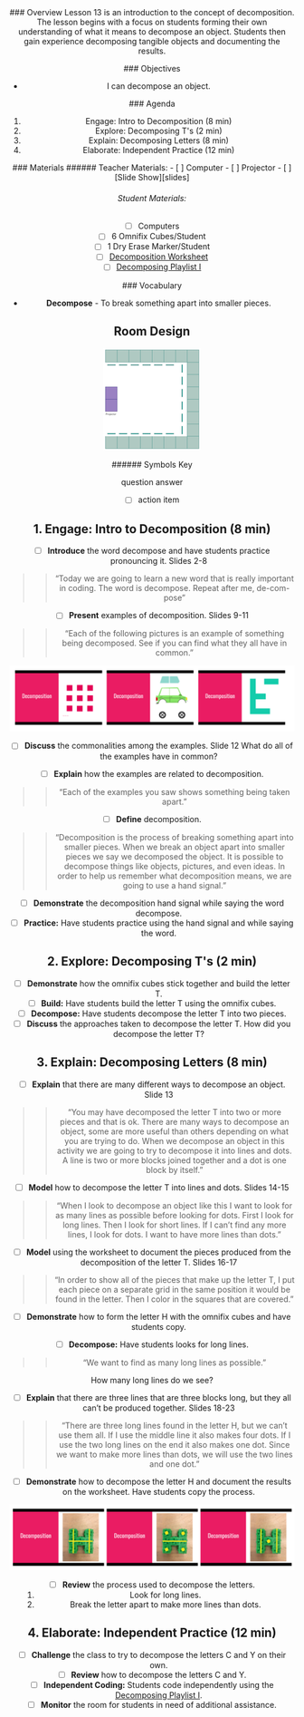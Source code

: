 <header class='header' title='Decomposition I' subtitle='Lesson 13'/>

<notable>
<iconp src='/icons/activity.png'>### Overview</iconp>
Lesson 13 is an introduction to the concept of decomposition. The lesson begins with a focus on students forming their own understanding of what it means to decompose an object. Students then gain experience decomposing tangible objects and documenting the results.

<iconp src='/icons/objectives.png'>### Objectives</iconp>
- I can decompose an object.

<iconp src='/icons/agenda.png'>### Agenda</iconp>

1. Engage: Intro to Decomposition (8 min)
1. Explore: Decomposing T's (2 min)
1. Explain: Decomposing Letters (8 min)
1. Elaborate: Independent Practice (12 min)

<note>
<iconp src='/icons/materials.png'>### Materials</iconp>
###### Teacher Materials:
- [ ] Computer
- [ ] Projector
- [ ] [Slide Show][slides]

###### Student Materials:
- [ ] Computers
- [ ] 6 Omnifix Cubes/Student
- [ ] 1 Dry Erase Marker/Student
- [ ] [Decomposition Worksheet][worksheet]
- [ ] [Decomposing Playlist I][playlist]

<iconp src='/icons/vocab.png'>### Vocabulary</iconp>
- **Decompose** - To break something apart into smaller pieces.

</note>

<pagebreak/>

## Room Design

![room](/images/layout-online.png)

<note borderLeft='2px solid green' mt='2em'>
###### Symbols Key

<iconp ml='1.65em' type='question'>question</iconp>
<iconp ml='1.65em' type='answer'>answer</iconp>
- [ ] action item
</note>

<pagebreak/>

## 1. Engage: Intro to Decomposition (8 min)
- [ ] **Introduce** the word decompose and have students practice pronouncing it. Slides 2-8
>> “Today we are going to learn a new word that is really important in coding. The word is decompose. Repeat after me, de-com-pose”

- [ ] **Present** examples of decomposition. Slides 9-11
>> “Each of the following pictures is an example of something being decomposed. See if you can find what they all have in common.”

![decomposition](./images/decompose.png)

- [ ] **Discuss** the commonalities among the examples. Slide 12
<iconp type='question'>What do all of the examples have in common?
</iconp>

- [ ] **Explain** how the examples are related to decomposition.
>> “Each of the examples you saw shows something being taken apart.”

- [ ] **Define** decomposition.
>> “Decomposition is the process of breaking something apart into smaller pieces. When we break an object apart into smaller pieces we say we decomposed the object. It is possible to decompose things like objects, pictures, and even ideas. In order to help us remember what decomposition means, we are going to use a hand signal.”

- [ ] **Demonstrate** the decomposition hand signal while saying the word decompose.
- [ ] **Practice:** Have students practice using the hand signal and while saying the word.

## 2. Explore: Decomposing T's (2 min)
- [ ] **Demonstrate** how the omnifix cubes stick together and build the letter T.
- [ ] **Build:** Have students build the letter T using the omnifix cubes.
- [ ] **Decompose:** Have students decompose the letter T into two pieces.
- [ ] **Discuss** the approaches taken to decompose the letter T.
<iconp type='question'>How did you decompose the letter T?
</iconp>

## 3. Explain: Decomposing Letters (8 min)
-  [ ] **Explain** that there are many different ways to decompose an object. Slide 13
>>“You may have decomposed the letter T into two or more pieces and that is ok.  There are many ways to decompose an object, some are more useful than others depending on what you are trying to do. When we decompose an object in this activity we are going to try to decompose it into lines and dots. A line is two or more blocks joined together and a dot is one block by itself.”

- [ ] **Model** how to decompose the letter T into lines and dots. Slides 14-15
>> “When I look to decompose an object like this I want to look for as many lines as possible before looking for dots. First I look for long lines. Then I look for short lines. If I can’t find any more lines, I look for dots. I want to have more lines than dots.”

- [ ] **Model** using the worksheet to document the pieces produced from the decomposition of the letter T. Slides 16-17
>> “In order to show all of the pieces that make up the letter T, I put each piece on a separate grid in the same position it would be found in the letter. Then I color in the squares that are covered.”

-  [ ] **Demonstrate** how to form the letter H with the omnifix cubes and have students copy.

-  [ ] **Decompose:** Have students looks for long lines.
>> “We want to find as many long lines as possible.”

<iconp type='question'>How many long lines do we see?</iconp>

- [ ] **Explain** that there are three lines that are three blocks long, but they all can’t be produced together. Slides 18-23
>> “There are three long lines found in the letter H, but we can’t use them all. If I use the middle line it also makes four dots. If I use the two long lines on the end it also makes one dot. Since we want to make more lines than dots, we will use the two lines and one dot.”

- [ ] **Demonstrate** how to decompose the letter H and document the results on the worksheet. Have students copy the process.

![letter](./images/letter-h.png)

- [ ] **Review** the process used to decompose the letters.
	1. Look for long lines.
	1. Break the letter apart to make more lines than dots.


## 4. Elaborate: Independent Practice (12 min)
- [ ] **Challenge** the class to try to decompose the letters C and Y on their own.
- [ ] **Review** how to decompose the letters C and Y.
- [ ] **Independent Coding:** Students code independently using the [Decomposing Playlist I][playlist].
- [ ] **Monitor** the room for students in need of additional assistance.

</notable>

[slides]:https://docs.google.com/presentation/d/13cMOHH1hZ03j9zT6KaRgBOnhhWSbg3umMvJTc6DkoQQ/edit#slide=id.g1c92ee6433_0_44
[worksheet]: https://drive.google.com/file/d/0B48_2vIyABioNFplUUh2cERKanM/view
[playlist]:http://www.pixelbots.io/J4376
